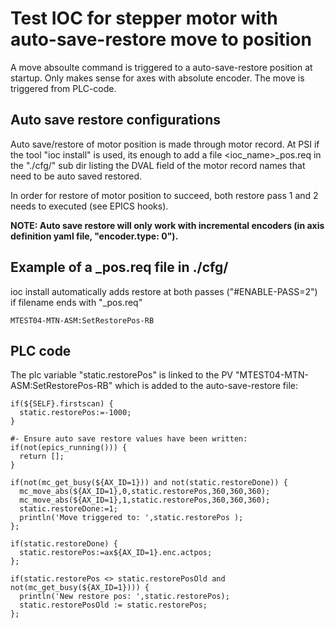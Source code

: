 # Test IOC for stepper motor with auto-save-restore move to position
A move absoulte command is triggered to a auto-save-restore position at startup. Only makes sense for axes with  absolute encoder. The move is triggered from PLC-code.

## Auto save restore configurations
Auto save/restore of motor position is made through motor record.
At PSI if the tool "ioc install" is used, its enough to add a file \<ioc_name\>_pos.req in the "./cfg/" sub dir listing the DVAL field of the motor record names that need to be auto saved restored.

In order for restore of motor position to succeed, both restore pass 1 and 2 needs to executed (see EPICS hooks).

**NOTE: Auto save restore will only work with incremental encoders (in axis definition yaml file, "encoder.type: 0").**

## Example of a _pos.req file in ./cfg/
ioc install automatically adds restore at both passes ("#ENABLE-PASS=2") if filename ends with  "_pos.req"
```
MTEST04-MTN-ASM:SetRestorePos-RB
```

## PLC code
The plc variable "static.restorePos" is linked to the PV "MTEST04-MTN-ASM:SetRestorePos-RB" which is added to the auto-save-restore file:
```
if(${SELF}.firstscan) {
  static.restorePos:=-1000;
}

#- Ensure auto save restore values have been written:
if(not(epics_running())) {
  return [];
}

if(not(mc_get_busy(${AX_ID=1})) and not(static.restoreDone)) {
  mc_move_abs(${AX_ID=1},0,static.restorePos,360,360,360);
  mc_move_abs(${AX_ID=1},1,static.restorePos,360,360,360);
  static.restoreDone:=1;
  println('Move triggered to: ',static.restorePos );
};

if(static.restoreDone) {
  static.restorePos:=ax${AX_ID=1}.enc.actpos;
};

if(static.restorePos <> static.restorePosOld and not(mc_get_busy(${AX_ID=1}))) {
  println('New restore pos: ',static.restorePos);
  static.restorePosOld := static.restorePos;
};
```
